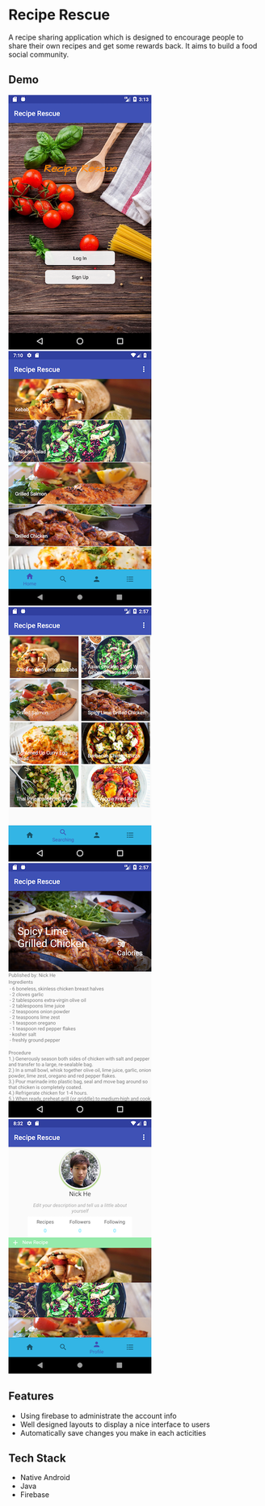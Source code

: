 # Recipe Rescue
A recipe sharing application which is designed to encourage people to share their own recipes and get some rewards back. It aims to build a food social community.

## Demo
 <img src="images/image1.png" >
 <img src="images/image2.png" >
 <img src="images/image3.png" >
 <img src="images/image4.png" >
 <img src="images/image5.png" >

## Features

- Using firebase to administrate the account info
- Well designed layouts to display a nice interface to users
- Automatically save changes you make in each acticities

## Tech Stack

- Native Android 
- Java 
- Firebase
